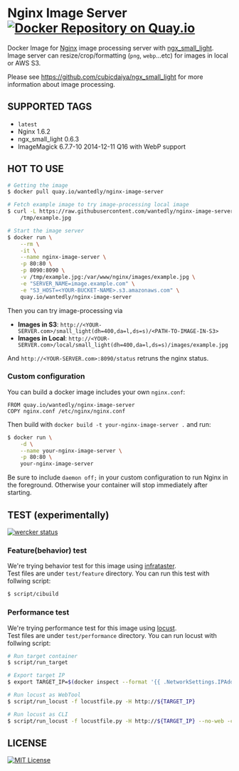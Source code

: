 # Nginx Image Server [![Docker Repository on Quay.io](https://quay.io/repository/wantedly/nginx-image-server/status "Docker Repository on Quay.io")](https://quay.io/repository/wantedly/nginx-image-server)
Docker Image for [Nginx](http://nginx.org/) image processing server with [ngx_small_light](https://github.com/cubicdaiya/ngx_small_light).  
Image server can resize/crop/formatting (`png`, `webp`...etc) for images in local or AWS S3.

Please see https://github.com/cubicdaiya/ngx_small_light for more information about image processing.

## SUPPORTED TAGS

* `latest`
 * Nginx 1.6.2
 * ngx_small_light 0.6.3
 * ImageMagick 6.7.7-10 2014-12-11 Q16 with WebP support

## HOT TO USE

```bash
# Getting the image
$ docker pull quay.io/wantedly/nginx-image-server

# Fetch example image to try image-processing local image
$ curl -L https://raw.githubusercontent.com/wantedly/nginx-image-server/master/examples/example.jpg > \
    /tmp/example.jpg

# Start the image server
$ docker run \
    --rm \
    -it \
    --name nginx-image-server \
    -p 80:80 \
    -p 8090:8090 \
    -v /tmp/example.jpg:/var/www/nginx/images/example.jpg \
    -e "SERVER_NAME=image.example.com" \
    -e "S3_HOST=<YOUR-BUCKET-NAME>.s3.amazonaws.com" \
    quay.io/wantedly/nginx-image-server
```

Then you can try image-processing via

* **Images in S3**: `http://<YOUR-SERVER.com>/small_light(dh=400,da=l,ds=s)/<PATH-TO-IMAGE-IN-S3>`
* **Images in Local**: `http://<YOUR-SERVER.com>/local/small_light(dh=400,da=l,ds=s)/images/example.jpg`

And `http://<YOUR-SERVER.com>:8090/status` retruns the nginx status.

### Custom configuration
You can build a docker image includes your own `nginx.conf`:

```
FROM quay.io/wantedly/nginx-image-server
COPY nginx.conf /etc/nginx/nginx.conf
```

Then build with `docker build -t your-nginx-image-server .` and run:

```bash
$ docker run \
    -d \
    --name your-nginx-image-server \
    -p 80:80 \
    your-nginx-image-server
```

Be sure to include `daemon off;` in your custom configuration to run Nginx in the foreground.
Otherwise your container will stop immediately after starting.

## TEST (experimentally)
[![wercker status](https://app.wercker.com/status/e1d50221515bacea622f6a6f5f0adde6/s/master "wercker status")](https://app.wercker.com/project/bykey/e1d50221515bacea622f6a6f5f0adde6)

### Feature(behavior) test
We're trying behavior test for this image using [infrataster](https://github.com/ryotarai/infrataster).  
Test files are under `test/feature` directory. You can run this test with follwing script:

```bash
$ script/cibuild
```

### Performance test
We're trying performance test for this image using [locust](http://locust.io/).  
Test files are under `test/performance` directory. You can run locust with follwing script:

```bash
# Run target container
$ script/run_target

# Export target IP
$ export TARGET_IP=$(docker inspect --format '{{ .NetworkSettings.IPAddress }}' target)

# Run locust as WebTool
$ script/run_locust -f locustfile.py -H http://${TARGET_IP}

# Run locust as CLI
$ script/run_locust -f locustfile.py -H http://${TARGET_IP} --no-web -c 5 -r 1 -n 10
```

## LICENSE
[![MIT License](http://img.shields.io/badge/license-MIT-blue.svg?style=flat)](LICENSE)
